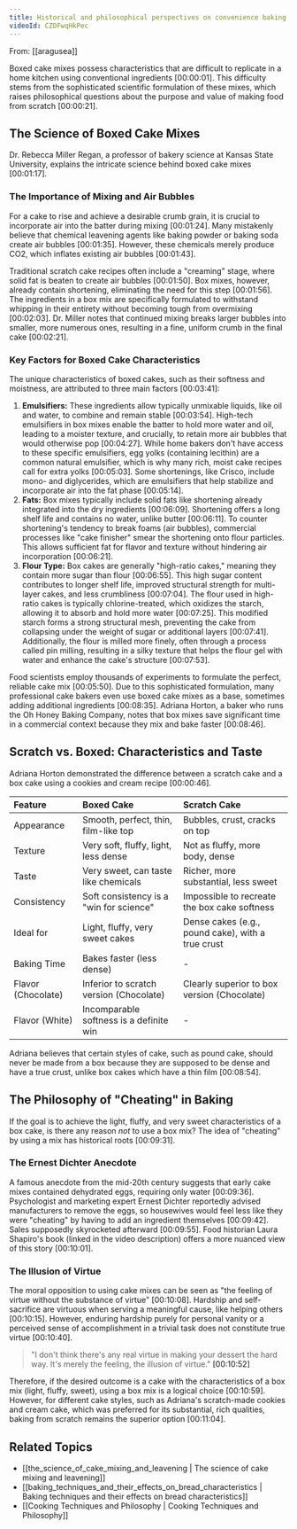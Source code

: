 ```yaml
---
title: Historical and philosophical perspectives on convenience baking
videoId: CZDFwqHkPec
---
```


From: [[aragusea]] <br/> 

Boxed cake mixes possess characteristics that are difficult to replicate in a home kitchen using conventional ingredients <a class="yt-timestamp" data-t="00:00:01">[00:00:01]</a>. This difficulty stems from the sophisticated scientific formulation of these mixes, which raises philosophical questions about the purpose and value of making food from scratch <a class="yt-timestamp" data-t="00:00:21">[00:00:21]</a>.

## The Science of Boxed Cake Mixes

Dr. Rebecca Miller Regan, a professor of bakery science at Kansas State University, explains the intricate science behind boxed cake mixes <a class="yt-timestamp" data-t="00:01:17">[00:01:17]</a>.

### The Importance of Mixing and Air Bubbles

For a cake to rise and achieve a desirable crumb grain, it is crucial to incorporate air into the batter during mixing <a class="yt-timestamp" data-t="00:01:24">[00:01:24]</a>. Many mistakenly believe that chemical leavening agents like baking powder or baking soda create air bubbles <a class="yt-timestamp" data-t="00:01:35">[00:01:35]</a>. However, these chemicals merely produce CO2, which inflates existing air bubbles <a class="yt-timestamp" data-t="00:01:43">[00:01:43]</a>.

Traditional scratch cake recipes often include a "creaming" stage, where solid fat is beaten to create air bubbles <a class="yt-timestamp" data-t="00:01:50">[00:01:50]</a>. Box mixes, however, already contain shortening, eliminating the need for this step <a class="yt-timestamp" data-t="00:01:56">[00:01:56]</a>. The ingredients in a box mix are specifically formulated to withstand whipping in their entirety without becoming tough from overmixing <a class="yt-timestamp" data-t="00:02:03">[00:02:03]</a>. Dr. Miller notes that continued mixing breaks larger bubbles into smaller, more numerous ones, resulting in a fine, uniform crumb in the final cake <a class="yt-timestamp" data-t="00:02:21">[00:02:21]</a>.

### Key Factors for Boxed Cake Characteristics

The unique characteristics of boxed cakes, such as their softness and moistness, are attributed to three main factors <a class="yt-timestamp" data-t="00:03:41">[00:03:41]</a>:

1.  **Emulsifiers:** These ingredients allow typically unmixable liquids, like oil and water, to combine and remain stable <a class="yt-timestamp" data-t="00:03:54">[00:03:54]</a>. High-tech emulsifiers in box mixes enable the batter to hold more water and oil, leading to a moister texture, and crucially, to retain more air bubbles that would otherwise pop <a class="yt-timestamp" data-t="00:04:27">[00:04:27]</a>. While home bakers don't have access to these specific emulsifiers, egg yolks (containing lecithin) are a common natural emulsifier, which is why many rich, moist cake recipes call for extra yolks <a class="yt-timestamp" data-t="00:05:03">[00:05:03]</a>. Some shortenings, like Crisco, include mono- and diglycerides, which are emulsifiers that help stabilize and incorporate air into the fat phase <a class="yt-timestamp" data-t="00:05:14">[00:05:14]</a>.
2.  **Fats:** Box mixes typically include solid fats like shortening already integrated into the dry ingredients <a class="yt-timestamp" data-t="00:06:09">[00:06:09]</a>. Shortening offers a long shelf life and contains no water, unlike butter <a class="yt-timestamp" data-t="00:06:11">[00:06:11]</a>. To counter shortening's tendency to break foams (air bubbles), commercial processes like "cake finisher" smear the shortening onto flour particles. This allows sufficient fat for flavor and texture without hindering air incorporation <a class="yt-timestamp" data-t="00:06:21">[00:06:21]</a>.
3.  **Flour Type:** Box cakes are generally "high-ratio cakes," meaning they contain more sugar than flour <a class="yt-timestamp" data-t="00:06:55">[00:06:55]</a>. This high sugar content contributes to longer shelf life, improved structural strength for multi-layer cakes, and less crumbliness <a class="yt-timestamp" data-t="00:07:04">[00:07:04]</a>. The flour used in high-ratio cakes is typically chlorine-treated, which oxidizes the starch, allowing it to absorb and hold more water <a class="yt-timestamp" data-t="00:07:25">[00:07:25]</a>. This modified starch forms a strong structural mesh, preventing the cake from collapsing under the weight of sugar or additional layers <a class="yt-timestamp" data-t="00:07:41">[00:07:41]</a>. Additionally, the flour is milled more finely, often through a process called pin milling, resulting in a silky texture that helps the flour gel with water and enhance the cake's structure <a class="yt-timestamp" data-t="00:07:53">[00:07:53]</a>.

Food scientists employ thousands of experiments to formulate the perfect, reliable cake mix <a class="yt-timestamp" data-t="00:05:50">[00:05:50]</a>. Due to this sophisticated formulation, many professional cake bakers even use boxed cake mixes as a base, sometimes adding additional ingredients <a class="yt-timestamp" data-t="00:08:35">[00:08:35]</a>. Adriana Horton, a baker who runs the Oh Honey Baking Company, notes that box mixes save significant time in a commercial context because they mix and bake faster <a class="yt-timestamp" data-t="00:08:46">[00:08:46]</a>.

## Scratch vs. Boxed: Characteristics and Taste

Adriana Horton demonstrated the difference between a scratch cake and a box cake using a cookies and cream recipe <a class="yt-timestamp" data-t="00:00:46">[00:00:46]</a>.

| Feature       | Boxed Cake                                   | Scratch Cake                                      |
| :------------ | :------------------------------------------- | :------------------------------------------------ |
| Appearance    | Smooth, perfect, thin, film-like top         | Bubbles, crust, cracks on top                     |
| Texture       | Very soft, fluffy, light, less dense         | Not as fluffy, more body, dense                   |
| Taste         | Very sweet, can taste like chemicals         | Richer, more substantial, less sweet              |
| Consistency   | Soft consistency is a "win for science"      | Impossible to recreate the box cake softness      |
| Ideal for     | Light, fluffy, very sweet cakes              | Dense cakes (e.g., pound cake), with a true crust |
| Baking Time   | Bakes faster (less dense)                    | -                                                 |
| Flavor (Chocolate) | Inferior to scratch version (Chocolate)      | Clearly superior to box version (Chocolate)       |
| Flavor (White) | Incomparable softness is a definite win      | -                                                 |

Adriana believes that certain styles of cake, such as pound cake, should never be made from a box because they are supposed to be dense and have a true crust, unlike box cakes which have a thin film <a class="yt-timestamp" data-t="00:08:54">[00:08:54]</a>.

## The Philosophy of "Cheating" in Baking

If the goal is to achieve the light, fluffy, and very sweet characteristics of a box cake, is there any reason *not* to use a box mix? The idea of "cheating" by using a mix has historical roots <a class="yt-timestamp" data-t="00:09:31">[00:09:31]</a>.

### The Ernest Dichter Anecdote

A famous anecdote from the mid-20th century suggests that early cake mixes contained dehydrated eggs, requiring only water <a class="yt-timestamp" data-t="00:09:36">[00:09:36]</a>. Psychologist and marketing expert Ernest Dichter reportedly advised manufacturers to remove the eggs, so housewives would feel less like they were "cheating" by having to add an ingredient themselves <a class="yt-timestamp" data-t="00:09:42">[00:09:42]</a>. Sales supposedly skyrocketed afterward <a class="yt-timestamp" data-t="00:09:55">[00:09:55]</a>. Food historian Laura Shapiro's book (linked in the video description) offers a more nuanced view of this story <a class="yt-timestamp" data-t="00:10:01">[00:10:01]</a>.

### The Illusion of Virtue

The moral opposition to using cake mixes can be seen as "the feeling of virtue without the substance of virtue" <a class="yt-timestamp" data-t="00:10:08">[00:10:08]</a>. Hardship and self-sacrifice are virtuous when serving a meaningful cause, like helping others <a class="yt-timestamp" data-t="00:10:15">[00:10:15]</a>. However, enduring hardship purely for personal vanity or a perceived sense of accomplishment in a trivial task does not constitute true virtue <a class="yt-timestamp" data-t="00:10:40">[00:10:40]</a>.

> "I don't think there's any real virtue in making your dessert the hard way. It's merely the feeling, the illusion of virtue." <a class="yt-timestamp" data-t="00:10:52">[00:10:52]</a>

Therefore, if the desired outcome is a cake with the characteristics of a box mix (light, fluffy, sweet), using a box mix is a logical choice <a class="yt-timestamp" data-t="00:10:59">[00:10:59]</a>. However, for different cake styles, such as Adriana's scratch-made cookies and cream cake, which was preferred for its substantial, rich qualities, baking from scratch remains the superior option <a class="yt-timestamp" data-t="00:11:04">[00:11:04]</a>.

## Related Topics

*   [[the_science_of_cake_mixing_and_leavening | The science of cake mixing and leavening]]
*   [[baking_techniques_and_their_effects_on_bread_characteristics | Baking techniques and their effects on bread characteristics]]
*   [[Cooking Techniques and Philosophy | Cooking Techniques and Philosophy]]